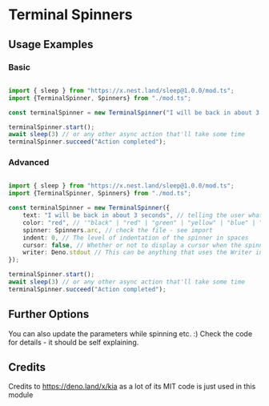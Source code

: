 # Terminal Spinners

## Usage Examples

### Basic
```ts

import { sleep } from "https://x.nest.land/sleep@1.0.0/mod.ts";
import {TerminalSpinner, Spinners} from "./mod.ts";

const terminalSpinner = new TerminalSpinner("I will be back in about 3 seconds");

terminalSpinner.start();
await sleep(3) // or any other async action that'll take some time
terminalSpinner.succeed("Action completed");

```

### Advanced
```ts

import { sleep } from "https://x.nest.land/sleep@1.0.0/mod.ts";
import {TerminalSpinner, Spinners} from "./mod.ts";

const terminalSpinner = new TerminalSpinner({
	text: "I will be back in about 3 seconds", // telling the user what is going on
	color: "red", // '"black" | "red" | "green" | "yellow" | "blue" | "magenta" | "cyan" | "white" | "gray" | undefined'
	spinner: Spinners.arc, // check the file - see import
	indent: 0, // The level of indentation of the spinner in spaces
	cursor: false, // Whether or not to display a cursor when the spinner is active
	writer: Deno.stdout // This can be anything that uses the Writer interface including stdout, stderr, and files
});

terminalSpinner.start();
await sleep(3) // or any other async action that'll take some time
terminalSpinner.succeed("Action completed");

```

## Further Options

You can also update the parameters while spinning etc. :) 
Check the code for details - it should be self explaining.

## Credits 
Credits to https://deno.land/x/kia as a lot of its MIT code is just used in this module

